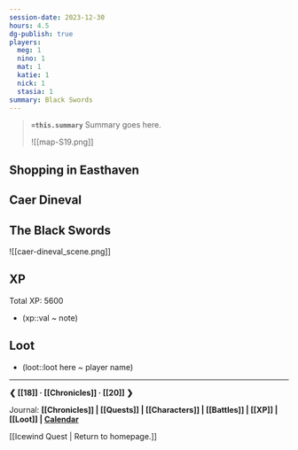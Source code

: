 ```yaml
---
session-date: 2023-12-30
hours: 4.5
dg-publish: true
players:
  meg: 1
  nino: 1
  mat: 1
  katie: 1
  nick: 1
  stasia: 1
summary: Black Swords
---
```


> **`=this.summary`**
> Summary goes here.
>
> ![[map-S19.png]]

## Shopping in Easthaven
## Caer Dineval
## The Black Swords

![[caer-dineval_scene.png]]

## XP
Total XP: 5600
- (xp::val ~ note)

## Loot
- (loot::loot here ~ player name)

---
**❮ [[18]] · [[Chronicles]] ·  [[20]] ❯**

Journal: **[[Chronicles]] | [[Quests]] |  [[Characters]] | [[Battles]] | [[XP]] | [[Loot]] | [Calendar](https://app.fantasy-calendar.com/calendars/38f9e3f5098bac1f655a4fb4241f35eb)**

[[Icewind Quest | Return to homepage.]]

